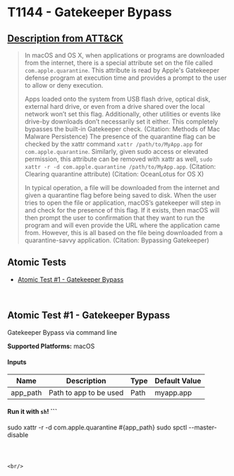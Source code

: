 # T1144 - Gatekeeper Bypass
## [Description from ATT&CK](https://attack.mitre.org/wiki/Technique/T1144)
<blockquote>In macOS and OS X, when applications or programs are downloaded from the internet, there is a special attribute set on the file called <code>com.apple.quarantine</code>. This attribute is read by Apple's Gatekeeper defense program at execution time and provides a prompt to the user to allow or deny execution. 

Apps loaded onto the system from USB flash drive, optical disk, external hard drive, or even from a drive shared over the local network won’t set this flag. Additionally, other utilities or events like drive-by downloads don’t necessarily set it either. This completely bypasses the built-in Gatekeeper check. (Citation: Methods of Mac Malware Persistence) The presence of the quarantine flag can be checked by the xattr command <code>xattr /path/to/MyApp.app</code> for <code>com.apple.quarantine</code>. Similarly, given sudo access or elevated permission, this attribute can be removed with xattr as well, <code>sudo xattr -r -d com.apple.quarantine /path/to/MyApp.app</code>. (Citation: Clearing quarantine attribute) (Citation: OceanLotus for OS X)
 
In typical operation, a file will be downloaded from the internet and given a quarantine flag before being saved to disk. When the user tries to open the file or application, macOS’s gatekeeper will step in and check for the presence of this flag. If it exists, then macOS will then prompt the user to confirmation that they want to run the program and will even provide the URL where the application came from. However, this is all based on the file being downloaded from a quarantine-savvy application. (Citation: Bypassing Gatekeeper)</blockquote>

## Atomic Tests

- [Atomic Test #1 - Gatekeeper Bypass](#atomic-test-1---gatekeeper-bypass)


<br/>

## Atomic Test #1 - Gatekeeper Bypass
Gatekeeper Bypass via command line

**Supported Platforms:** macOS


#### Inputs
| Name | Description | Type | Default Value | 
|------|-------------|------|---------------|
| app_path | Path to app to be used | Path | myapp.app|

#### Run it with `sh`! ```
sudo xattr -r -d com.apple.quarantine #{app_path}
sudo spctl --master-disable
```



<br/>
